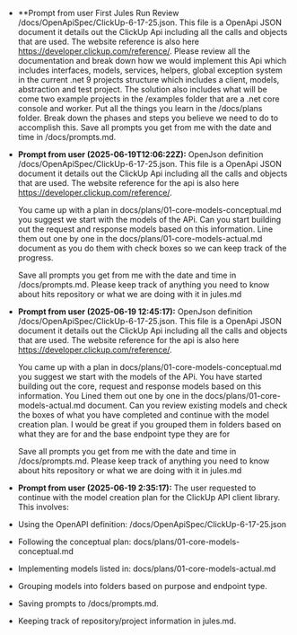 - **Prompt from user First Jules Run
  <issue>
Review /docs/OpenApiSpec/ClickUp-6-17-25.json. This file is a OpenApi JSON document it details out the ClickUp Api including all the calls and objects that are used. The website reference is also here https://developer.clickup.com/reference/. Please review all the documentation and break down how we would implement this Api which includes interfaces, models, services, helpers, global exception system in the current .net 9 projects structure which includes a client, models, abstraction and test  project. The solution also includes what will be come two example projects in the /examples folder that are a .net core console and worker.  Put all the things you learn in the /docs/plans folder. Break down the phases and steps you believe we need to do to accomplish this. Save all prompts you get from me with the date and time in /docs/prompts.md.
 </issue>
 
- **Prompt from user (2025-06-19T12:06:22Z):**
  <issue>
  OpenJson definition /docs/OpenApiSpec/ClickUp-6-17-25.json. This file is a OpenApi JSON document it details out the ClickUp Api including all the calls and objects that are used. The website reference for the api is also here https://developer.clickup.com/reference/.

  You came up with a plan in docs/plans/01-core-models-conceptual.md you suggest we start with the models of the APi. Can you start building out the request and response models based on this information. Line them out one by one in the docs/plans/01-core-models-actual.md document as you do them with check boxes so we can keep track of the progress.


  Save all prompts you get from me with the date and time in /docs/prompts.md.
  Please keep track of anything you need to know about hits repository or what we are doing with it in jules.md
  </issue>

- **Prompt from user (2025-06-19 12:45:17):**
  <issue>
  OpenJson definition /docs/OpenApiSpec/ClickUp-6-17-25.json. This file is a OpenApi JSON document it details out the ClickUp Api including all the calls and objects that are used. The website reference for the api is also here https://developer.clickup.com/reference/.

  You came up with a plan in docs/plans/01-core-models-conceptual.md you suggest we start with the models of the APi. You have started building out the core, request and response models based on this information. You Lined them out one by one in the docs/plans/01-core-models-actual.md document. Can you review existing models and check the boxes of what you have completed and continue with the model creation plan. I would be great if you grouped them in folders based on what they are for and the base endpoint type they are for

  Save all prompts you get from me with the date and time in /docs/prompts.md. Please keep track of anything you need to know about hits repository or what we are doing with it in jules.md
  </issue>

- **Prompt from user (2025-06-19 2:35:17):**
  <issue>
The user requested to continue with the model creation plan for the ClickUp API client library.
This involves:
- Using the OpenAPI definition: /docs/OpenApiSpec/ClickUp-6-17-25.json
- Following the conceptual plan: docs/plans/01-core-models-conceptual.md
- Implementing models listed in: docs/plans/01-core-models-actual.md
- Grouping models into folders based on purpose and endpoint type.
- Saving prompts to /docs/prompts.md.
- Keeping track of repository/project information in jules.md.
  </issue>
